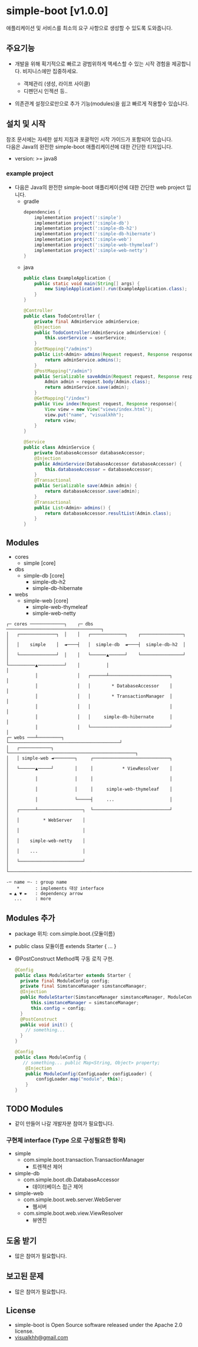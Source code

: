 simple-boot  [v1.0.0]
===========

애플리케이션 및 서비스를 최소의 요구 사항으로 생성할 수 있도록 도와줍니다.


## 주요기능
* 개발을 위해 획기적으로 빠르고 광범위하게 액세스할 수 있는 시작 경험을 제공합니다. 비지니스에만 집중하세요.
  * 객체관리 (생성, 라이프 사이클)
  * 디펜던시 인젝션 등..
  
* 의존관계 설정으로만으로 추가 기능(modules)을 쉽고 빠르게 적용할수 있습니다.

## 설치 및 시작
참조 문서에는 자세한 설치 지침과 포괄적인 시작 가이드가 포함되어 있습니다.  
다음은 Java의 완전한 simple-boot 애플리케이션에 대한 간단한 티저입니다.
* version: >= java8


### example project
* 다음은 Java의 완전한 simple-boot 애플리케이션에 대한 간단한 web project 입니다.
  * gradle
    ```groovy
    dependencies {
        implementation project(':simple')
        implementation project(':simple-db')
        implementation project(':simple-db-h2')
        implementation project(':simple-db-hibernate')
        implementation project(':simple-web')
        implementation project(':simple-web-thymeleaf')
        implementation project(':simple-web-netty')
    }
    ```
  * java
    ```java
    public class ExampleApplication {
        public static void main(String[] args) {
            new SimpleApplication().run(ExampleApplication.class);
        }
    }
    ```
    ```java
    @Controller
    public class TodoController {
        private final AdminService adminService;
        @Injection
        public TodoController(AdminService adminService) {
            this.userService = userService;
        }
        @GetMapping("/admins")
        public List<Admin> admins(Request request, Response response){
            return adminService.admins();
        }
        @PostMapping("/admin")
        public Serializable saveAdmin(Request request, Response response) throws ProcessingException {
            Admin admin = request.body(Admin.class);
            return adminService.save(admin);
        }
        @GetMapping("/index")
        public View index(Request request, Response response){
            View view = new View("views/index.html");
            view.put("name", "visualkhh");
            return view;
        }
    }
    ```
    ```java
    @Service
    public class AdminService {
        private DatabaseAccessor databaseAccessor;
        @Injection
        public AdminService(DatabaseAccessor databaseAccessor) {
            this.databaseAccessor = databaseAccessor;
        }
        @Transactional
        public Serializable save(Admin admin) {
            return databaseAccessor.save(admin);
        }
        @Transactional
        public List<Admin> admins() {
            return databaseAccessor.resultList(Admin.class);
        }
    }
    ```

## Modules
* cores
  * simple [core]
* dbs
  * simple-db [core]
    * simple-db-h2 [<img src="https://www.h2database.com/html/images/h2-logo-2.png" height="10"/>](h2.png)
    * simple-db-hibernate [<img src="https://hibernate.org/images/hibernate-logo.svg" height="10"/>](hibernate.png)
* webs
  * simple-web [core]
    * simple-web-thymeleaf [<img src="https://www.thymeleaf.org/images/thymeleaf.png" height="10"/>](thymeleaf.png)
    * simple-web-netty [<img src="https://netty.io/images/logo.png" height="10"/>](netty.png)
```
┌─ cores ─────────────┐    ┌─ dbs ────────────────────────────────────┐
│   ┌──────────────┐  │    │   ┌─────────────┐    ┌────────────────┐  │
│   │    simple    │  ◄────┤   │  simple-db  ◄────┤  simple-db-h2  │  │
│   └──────────────┘  │    │   └──────▲──────┘    └────────────────┘  │
└──────────▲──────────┘    │          │                               │
           │               │   ┌──────┴───────────────────────┐       │
           │               │   │        * DatabaseAccessor    │       │
           │               │   │        * TransactionManager  │       │
           │               │   │                              │       │
           │               │   │     simple-db-hibernate      │       │
           │               │   └──────────────────────────────┘       │
┌─ webs ───┴─────────┐     └──────────────────────────────────────────┘
│   ┌────────────┐   └────────────────────────────────────────────────┐
│   │ simple-web ◄────────┐     ┌─────────────────────────────┐       │
│   └──────▲─────┘        │     │           * ViewResolver    │       │
│          │              │     │                             │       │
│          │              │     │     simple-web-thymeleaf    │       │
│          │              └─────┤     ...                     │       │
│   ┌──────┴─────────────────┐  └─────────────────────────────┘       │
│   │         * WebServer    │                                        │
│   │                        │                                        │
│   │    simple-web-netty    │                                        │
│   │    ...                 │                                        │
│   └────────────────────────┘                                        │
└─────────────────────────────────────────────────────────────────────┘

-─ name ─- : group name 
    *      : implements 대상 interface
 ◄ ▲ ▼ ►   : dependency arrow
   ...     : more
```

## Modules 추가
- package 위치: com.simple.boot.{모듈이름}
- public class 모듈이름 extends Starter { ... }
- @PostConstruct Method쪽 구동 로직 구현.
  
  ```java
  @Config
  public class ModuleStarter extends Starter {
    private final ModuleConfig config;
    private final SimstanceManager simstanceManager;
    @Injection
    public ModuleStarter(SimstanceManager simstanceManager, ModuleConfig config) {
        this.simstanceManager = simstanceManager;
        this.config = config;
    }
    @PostConstruct
    public void init() {
      // something...
    }
  }
  ```
  ```java
  @Config
  public class ModuleConfig {
     // something... public Map<String, Object> property;
      @Injection
      public ModuleConfig(ConfigLoader configLoader) {
          configLoader.map("module", this);
      }
  }
  ```

## TODO Modules
* 같이 만들어 나갈 개발자분 참여가 필요합니다.


### 구현체 interface (Type 으로 구성필요한 항목) 
* simple
  * com.simple.boot.transaction.TransactionManager
    * 트렌젝션 제어
* simple-db
  * com.simple.boot.db.DatabaseAccessor
    * 데이터베이스 접근 제어
* simple-web
  * com.simple.boot.web.server.WebServer
    * 웹서버
  * com.simple.boot.web.view.ViewResolver
    * 뷰엔진

## 도움 받기
* 많은 참여가 필요합니다.

## 보고된 문제
* 많은 참여가 필요합니다.

## License
* simple-boot is Open Source software released under the Apache 2.0 license.
* visualkhh@gmail.com
